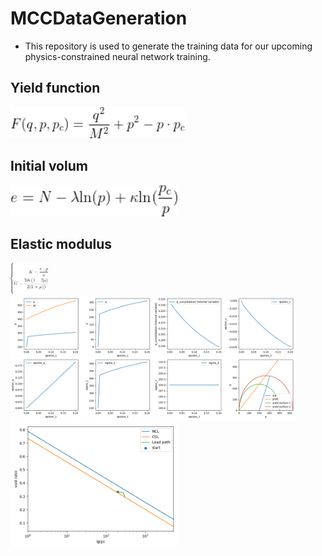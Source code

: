 # MCCDataGeneration

- This repository is used to generate the training data for our upcoming physics-constrained neural network training.

## Yield function
<img src="Equation/yieldfunc.gif" alt="" height="50" title="">

## Initial volum 
<img src="Equation/InitialVolum.gif" alt="" height="50" title="">

## Elastic modulus
<img src="Equation/elasticModulus.gif" alt="" height="50" title="">


<img src="figSav/MCCmodel-1.png" alt="MCC loading display" height="200" title="MCC loading display">
<img src="figSav/MCCmodel-2.png" alt="MCC loading display" height="200" title="MCC loading display">

